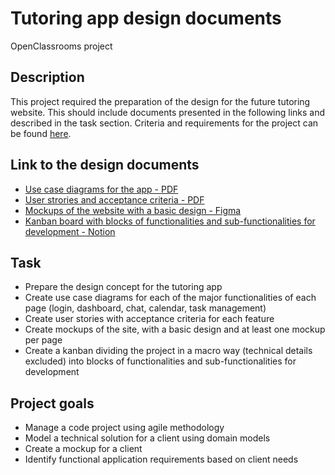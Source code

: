 # Tutoring app design documents

OpenClassrooms project

## Description

This project required the preparation of the design for the future tutoring website. This should include documents presented in the following links and described in the task section. Criteria and requirements for the project can be found [here](https://s3-eu-west-1.amazonaws.com/course.oc-static.com/projects/Front-End+V2/P8+-+Gestion+de+projet/Notes+-+Learn%40Home+Meeting.pdf).

## Link to the design documents

- [Use case diagrams for the app - PDF](https://github.com/Dimterion/Tutoring-app-design-documents/blob/main/Learn%40Home-Use-Case-Diagrams.pdf)
- [User strories and acceptance criteria - PDF](https://github.com/Dimterion/Tutoring-app-design-documents/blob/main/Learn%40Home-User-Stories%26Acceptance-Criteria.pdf)
- [Mockups of the website with a basic design - Figma](https://www.figma.com/file/qDDZ2eiDEahw7V3LQqf76E/Learn%40Home-mockups)
- [Kanban board with blocks of functionalities and sub-functionalities for development - Notion](https://even-moonflower-317.notion.site/Dev4U-Learn-Home-Project-d44972791de04bcfad1c1cb272b09cd9)

## Task

- Prepare the design concept for the tutoring app
- Create use case diagrams for each of the major functionalities of each page (login, dashboard, chat, calendar, task management)
- Create user stories with acceptance criteria for each feature
- Create mockups of the site, with a basic design and at least one mockup per page
- Create a kanban dividing the project in a macro way (technical details excluded) into blocks of functionalities and sub-functionalities for development

## Project goals

- Manage a code project using agile methodology
- Model a technical solution for a client using domain models
- Create a mockup for a client
- Identify functional application requirements based on client needs
